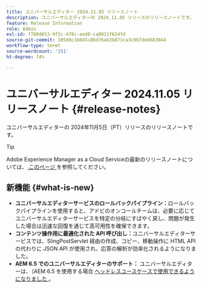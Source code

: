 ```yaml
---
title: ユニバーサルエディター 2024.11.05 リリースノート
description: ユニバーサルエディターの 2024.11.05 リリースのリリースノートです。
feature: Release Information
role: Admin
exl-id: f780d653-9f2c-478c-aed8-ca8011f624fd
source-git-commit: 10580c1b045c86d76ab2b871ca3c0b7de6683044
workflow-type: tm+mt
source-wordcount: '151'
ht-degree: 74%

---
```


# ユニバーサルエディター 2024.11.05 リリースノート {#release-notes}

ユニバーサルエディターの 2024年11月5日（PT）リリースのリリースノートです。

>[!TIP]
>
>Adobe Experience Manager as a Cloud Serviceの最新のリリースノートについては、[ このページ ](/help/release-notes/release-notes-cloud/release-notes-current.md) を参照してください。

## 新機能 {#what-is-new}

* **ユニバーサルエディターサービスのロールバックパイプライン：**&#x200B;ロールバックパイプラインを使用すると、アドビのオンコールチームは、必要に応じてユニバーサルエディターサービスを特定の分岐にすばやく戻し、問題が発生した場合は迅速な回復を通じて高可用性を確保できます。
* **コンテンツ操作用に最適化された API 呼び出し：**&#x200B;ユニバーサルエディターサービスでは、SlingPostServlet 経由の作成、コピー、移動操作に HTML API の代わりに JSON API が使用され、応答の解析が効率化されるようになりました。
* **AEM 6.5 でのユニバーサルエディターのサポート：** ユニバーサルエディターは、（AEM 6.5 を使用する場合 [ ヘッドレスユースケースで使用できるようになりました ](https://experienceleague.adobe.com/ja/docs/experience-manager-65/content/implementing/developing/headless/universal-editor/introduction)。
